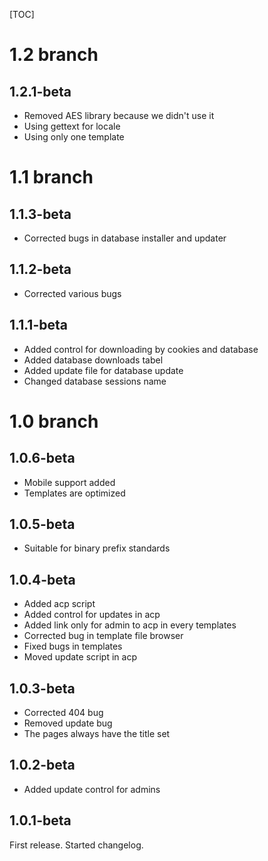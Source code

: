 [TOC]
# 1.2 branch #
## 1.2.1-beta ##
* Removed AES library because we didn't use it
* Using gettext for locale
* Using only one template

# 1.1 branch #
## 1.1.3-beta ##
* Corrected bugs in database installer and updater

## 1.1.2-beta ##
* Corrected various bugs

## 1.1.1-beta ##
* Added control for downloading by cookies and database
* Added database downloads tabel
* Added update file for database update
* Changed database sessions name

# 1.0 branch #
## 1.0.6-beta ##
* Mobile support added
* Templates are optimized

## 1.0.5-beta ##
* Suitable for binary prefix standards

## 1.0.4-beta ##
* Added acp script
* Added control for updates in acp
* Added link only for admin to acp in every templates
* Corrected bug in template file browser
* Fixed bugs in templates
* Moved update script in acp

## 1.0.3-beta ##
* Corrected 404 bug
* Removed update bug
* The pages always have the title set

## 1.0.2-beta ##
* Added update control for admins

## 1.0.1-beta ##
First release. 
Started changelog.
